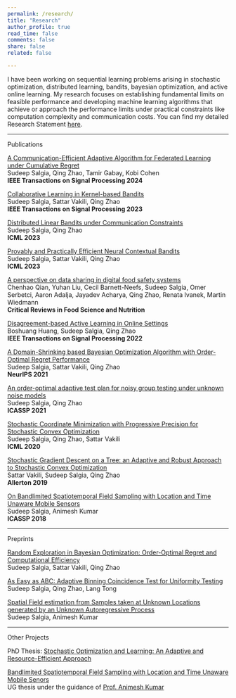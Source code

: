 ```yaml
---
permalink: /research/
title: "Research"
author_profile: true
read_time: false
comments: false
share: false
related: false

---
```


I have been working on sequential learning problems arising in stochastic optimization, distributed learning, bandits, bayesian optimization, and active online learning. My research focuses on establishing fundamental limits on feasible performance and developing machine learning algorithms that achieve or approach the performance limits under practical constraints like computation complexity and communication costs. You can find my detailed Research Statement [here](https://sudeepsalgia.github.io/assets/Research_Statement.pdf).

---

Publications

[A Communication-Efficient Adaptive Algorithm for Federated Learning under Cumulative Regret](https://arxiv.org/abs/2301.08869)       
Sudeep Salgia, Qing Zhao, Tamir Gabay, Kobi Cohen            
**IEEE Transactions on Signal Processing 2024**            

[Collaborative Learning in Kernel-based Bandits](https://arxiv.org/abs/2207.07948)       
Sudeep Salgia, Sattar Vakili, Qing Zhao        
**IEEE Transactions on Signal Processing 2023**     

[Distributed Linear Bandits under Communication Constraints](https://arxiv.org/abs/2211.02212)     
Sudeep Salgia, Qing Zhao       
**ICML 2023**            

[Provably and Practically Efficient Neural Contextual Bandits](https://arxiv.org/abs/2206.00099)                                 			
Sudeep Salgia, Sattar Vakili, Qing Zhao      
**ICML 2023**      

[A perspective on data sharing in digital food safety systems](https://www.tandfonline.com/doi/pdf/10.1080/10408398.2022.2103086)           
Chenhao Qian, Yuhan Liu, Cecil Barnett-Neefs, Sudeep Salgia, Omer Serbetci, Aaron Adalja, Jayadev Acharya, Qing Zhao, Renata Ivanek, Martin Wiedmann       
**Critical Reviews in Food Science and Nutrition**             

[Disagreement-based Active Learning in Online Settings](https://arxiv.org/abs/1904.09056)        
Boshuang Huang, Sudeep Salgia, Qing Zhao       
**IEEE Transactions on Signal Processing 2022**        

[A Domain-Shrinking based Bayesian Optimization Algorithm with Order-Optimal Regret Performance](https://arxiv.org/abs/2010.13997)         
Sudeep Salgia, Sattar Vakili, Qing Zhao        
**NeurIPS 2021**      

[An order-optimal adaptive test plan for noisy group testing under unknown noise models](https://ieeexplore.ieee.org/document/9414111)      
Sudeep Salgia, Qing Zhao        
**ICASSP 2021**     

[Stochastic Coordinate Minimization with Progressive Precision for Stochastic Convex Optimization](https://arxiv.org/abs/2003.05482)				   
Sudeep Salgia, Qing Zhao, Sattar Vakili   
**ICML 2020**   

[Stochastic Gradient Descent on a Tree: an Adaptive and Robust Approach to Stochastic Convex Optimization](https://arxiv.org/abs/2003.05482)   
Sattar Vakili, Sudeep Salgia, Qing Zhao      
**Allerton 2019**   

[On Bandlimited Spatiotemporal Field Sampling with Location and Time Unaware Mobile Sensors](https://arxiv.org/abs/1710.09454)   
Sudeep Salgia, Animesh Kumar    
**ICASSP 2018**   

---

Preprints    
     

[Random Exploration in Bayesian Optimization: Order-Optimal Regret and Computational Efficiency](https://arxiv.org/abs/2310.15351)       
Sudeep Salgia, Sattar Vakili, Qing Zhao           

[As Easy as ABC: Adaptive Binning Coincidence Test for Uniformity Testing](https://arxiv.org/abs/2110.06325)                           	
Sudeep Salgia, Qing Zhao, Lang Tong               

[Spatial Field estimation from Samples taken at Unknown Locations generated by an Unknown Autoregressive Process](https://arxiv.org/abs/1710.09451)  
Sudeep Salgia, Animesh Kumar

--- 

Other Projects

PhD Thesis: [Stochastic Optimization and Learning: An Adaptive and Resource-Efficient Approach](https://sudeepsalgia.github.io/_files/PhD_Thesis_Sudeep_Salgia.pdf)               

[Bandlimited Spatiotemporal Field Sampling with Location and Time Unaware Mobile Senors](https://sudeepsalgia.github.io/_files/UG_thesis_Sudeep_Salgia.pdf)  
UG thesis under the guidance of [Prof. Animesh Kumar](https://www.ee.iitb.ac.in/~animesh/)


